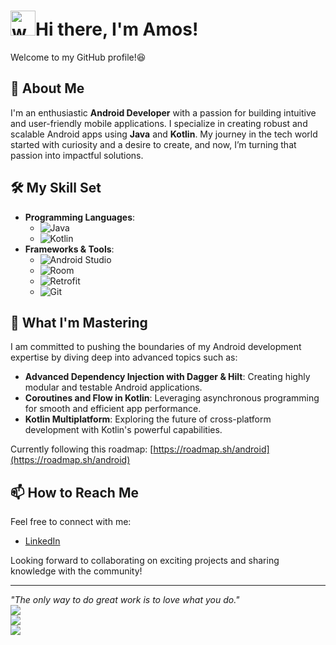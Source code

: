 #  <img src="https://user-images.githubusercontent.com/72663882/171687151-bb31c996-c9d2-49c8-b593-734946893b23.gif" alt="waving hand gif" aria-hidden="true" width="40" />Hi there, I'm Amos!

Welcome to my GitHub profile!😆

## 🚀 About Me
I'm an enthusiastic **Android Developer** with a passion for building intuitive and user-friendly mobile applications. I specialize in creating robust and scalable Android apps using **Java** and **Kotlin**. My journey in the tech world started with curiosity and a desire to create, and now, I’m turning that passion into impactful solutions.

## 🛠️ My Skill Set
- **Programming Languages**: 
  - ![Java](https://img.shields.io/badge/-Java-007396?style=flat&logo=java&logoColor=white)
  - ![Kotlin](https://img.shields.io/badge/-Kotlin-0095D5?style=flat&logo=kotlin&logoColor=white)
- **Frameworks & Tools**: 
  - ![Android Studio](https://img.shields.io/badge/-Android%20Studio-3DDC84?style=flat&logo=android-studio&logoColor=white)
  - ![Room](https://img.shields.io/badge/-Room%20Database-6DB33F?style=flat&logo=android&logoColor=white)
  - ![Retrofit](https://img.shields.io/badge/-Retrofit-008C45?style=flat&logo=retrofit&logoColor=white)
  - ![Git](https://img.shields.io/badge/-Git-F05032?style=flat&logo=git&logoColor=white)

## 🌟 What I'm Mastering
I am committed to pushing the boundaries of my Android development expertise by diving deep into advanced topics such as:
- **Advanced Dependency Injection with Dagger & Hilt**: Creating highly modular and testable Android applications.
- **Coroutines and Flow in Kotlin**: Leveraging asynchronous programming for smooth and efficient app performance.
- **Kotlin Multiplatform**: Exploring the future of cross-platform development with Kotlin's powerful capabilities.

Currently following this roadmap: [https://roadmap.sh/android](https://roadmap.sh/android)

## 📫 How to Reach Me
Feel free to connect with me:
- [LinkedIn](https://www.linkedin.com/in/zhaorui-zhang-1299962b2/)

Looking forward to collaborating on exciting projects and sharing knowledge with the community!

---

_"The only way to do great work is to love what you do."_<br/>
![](https://github-readme-stats.vercel.app/api/top-langs/?username=heamoe&theme=dark&hide_border=true&include_all_commits=false&count_private=false&layout=compact)<br/>
![](https://github-readme-stats.vercel.app/api?username=heamoe&theme=dark&hide_border=true&include_all_commits=false&count_private=false)<br/>
![](https://github-readme-streak-stats.herokuapp.com/?user=heamoe&theme=dark&hide_border=true)


